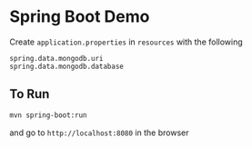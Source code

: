 # Spring Boot Demo
Create `application.properties` in `resources` with the following

```
spring.data.mongodb.uri
spring.data.mongodb.database

```
## To Run

```bash
mvn spring-boot:run
```

and go to `http://localhost:8080` in the browser
